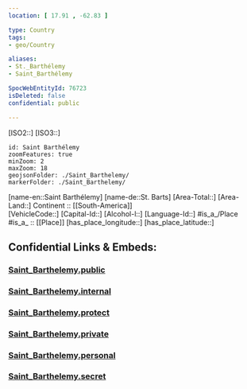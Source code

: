 ```yaml
---
location: [ 17.91 , -62.83 ] 

type: Country
tags:
- geo/Country

aliases:
- St._Barthélemy
- Saint_Barthélemy

SpocWebEntityId: 76723
isDeleted: false
confidential: public

---
```

[ISO2::] 
[ISO3::] 

```leaflet
id: Saint Barthélemy
zoomFeatures: true 
minZoom: 2 
maxZoom: 18
geojsonFolder: ./Saint_Barthelemy/
markerFolder: ./Saint_Barthelemy/
```

[name-en::Saint Barthélemy] 
[name-de::St. Barts] 
[Area-Total::] 
[Area-Land::] 
Continent :: [[South-America]]  
[VehicleCode::] 
[Capital-Id::] 
[Alcohol-l::] 
[Language-Id::] 
#is_a_/Place  
#is_a_ :: [[Place]] 
[has_place_longitude::] 
[has_place_latitude::] 


## Confidential Links & Embeds: 

### [Saint_Barthelemy.public](/_public/\Earth\Continent\America~CaribbeanSaint_Barthelemy.public.md) 

### [Saint_Barthelemy.internal](/_internal/\Earth\Continent\America~CaribbeanSaint_Barthelemy.internal.md) 

### [Saint_Barthelemy.protect](/_protect/\Earth\Continent\America~CaribbeanSaint_Barthelemy.protect.md) 

### [Saint_Barthelemy.private](/_private/\Earth\Continent\America~CaribbeanSaint_Barthelemy.private.md) 

### [Saint_Barthelemy.personal](/_personal/\Earth\Continent\America~CaribbeanSaint_Barthelemy.personal.md) 

### [Saint_Barthelemy.secret](/_secret/\Earth\Continent\America~CaribbeanSaint_Barthelemy.secret.md)

